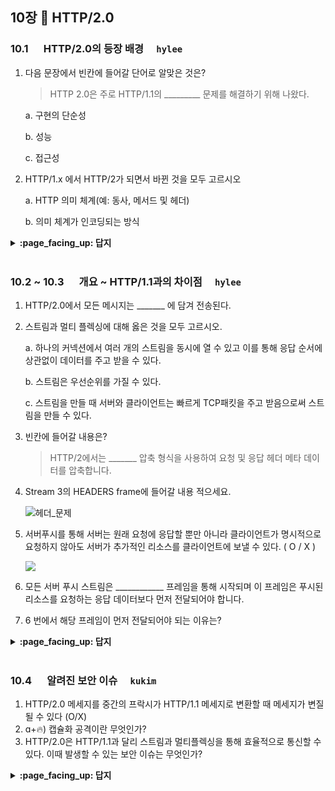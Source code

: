 ## 10장 :octopus: HTTP/2.0

### 10.1 　  HTTP/2.0의 등장 배경　 `hylee`
1. 다음 문장에서 빈칸에 들어갈 단어로 알맞은 것은? <br>
    > HTTP 2.0은 주로 HTTP/1.1의 _________ 문제를 해결하기 위해 나왔다.
   
    a. 구현의 단순성
    
    b. 성능
    
    c. 접근성
    
2. HTTP/1.x 에서 HTTP/2가 되면서 바뀐 것을 모두 고르시오

    a. HTTP 의미 체계(예: 동사, 메서드 및 헤더)
    
    b. 의미 체계가 인코딩되는 방식

<details>
<summary> <b> :page_facing_up: 답지 </b>  </summary>
<div markdown="1">
  
1. 다음 문장에서 빈칸에 들어갈 단어로 알맞은 것은? <br>
    > HTTP 2.0은 주로 HTTP/1.1의  ` b.성능 ` 문제를 해결하기 위해 나왔다.
               
2. HTTP/1.x 에서 HTTP/2가 되면서 바뀐 것을 모두 고르시오.

    a. HTTP 의미 체계(예: 동사, 메서드 및 헤더)
    
    b. 의미 체계가 인코딩되는 방식
    
    > 정답 : b
    
     > HTTP/2의 모든 성능 향상 중 핵심은 새 바이너리 프레이밍 계층인데 이 계층은 HTTP 메시지가 캡슐화되어 클라이언트와 서버 사이에 전송되는 방식을 규정합니다.
     이런 변화를 통해 HTTP 의미 체계(예: 동사, 메서드 및 헤더)는 영향을 받지 않지만 전송 중에 이 의미 체계가 인코딩되는 방식은 달라졌습니다.
     줄바꿈으로 구분되는 일반 텍스트 HTTP/1.x 프로토콜과 달리, 모든 HTTP/2 통신은 더 작은 메시지와 프레임으로 분할되며, 각각은 바이너리 형식으로 인코딩됩니다.<br>
     <출처> <br> (https://developers.google.com/web/fundamentals/performance/http2?hl=ko#%EB%B0%94%EC%9D%B4%EB%84%88%EB%A6%AC_%ED%94%84%EB%A0%88%EC%9D%B4%EB%B0%8D_%EA%B3%84%EC%B8%B5)

 
</div>
</details>
<br>

### 10.2 ~ 10.3 　  개요 ~ HTTP/1.1과의 차이점　 `hylee`
1.  HTTP/2.0에서 모든 메시지는 _______ 에 담겨 전송된다.


2. 스트림과 멀티 플렉싱에 대해 옳은 것을 모두 고르시오.

    a. 하나의 커넥션에서 여러 개의 스트림을 동시에 열 수 있고 이를 통해 응답 순서에 상관없이 데이터를 주고 받을 수 있다.

    b. 스트림은 우선순위를 가질 수 있다.

    c. 스트림을 만들 때 서버와 클라이언트는 빠르게 TCP패킷을 주고 받음으로써 스트림을 만들 수 있다.
    
    
    
3. 빈칸에 들어갈 내용은? 
    > HTTP/2에서는 _______ 압축 형식을 사용하여 요청 및 응답 헤더 메타 데이터를 압축합니다.
    
    
    
4. Stream 3의 HEADERS frame에 들어갈 내용 적으세요.

    ![헤더_문제](https://user-images.githubusercontent.com/44167177/90633426-fb5aef80-e260-11ea-84df-455bcb271985.png)
    
    

5. 서버푸시를 통해 서버는 원래 요청에 응답할 뿐만 아니라 클라이언트가 명시적으로 요청하지 않아도 서버가 추가적인 리소스를 클라이언트에 보낼 수 있다. ( O  / X )

     <img src="https://images.velog.io/images/jehjong/post/a7a3817e-e07d-48a2-a203-cf3ac0c9c3d0/Frame%201.svg" style="zoom:100%;" />
     
     
     
6. 모든 서버 푸시 스트림은 ____________ 프레임을 통해 시작되며 이 프레임은 푸시된 리소스를 요청하는 응답 데이터보다 먼저 전달되어야 합니다.



7. 6 번에서 해당 프레임이 먼저 전달되어야 되는 이유는?

<details>
<summary> <b> :page_facing_up: 답지 </b>  </summary>
<div markdown="1">
  
1.  HTTP/2.0에서 모든 메시지는 `프레임` 에 담겨 전송된다.


2. 스트림과 멀티 플렉싱에 대해 옳은 것을 모두 고르시오.

    a. 하나의 커넥션에서 여러 개의 스트림을 동시에 열 수 있고 이를 통해 응답 순서에 상관없이 데이터를 주고 받을 수 있다.

    b. 스트림은 우선순위를 가질 수 있다.

    c. 스트림을 만들 때 서버와 클라이언트는 빠르게 TCP패킷을 주고 받음으로써 스트림을 만들 수 있다.
    
    > 정답 : a, b <br>
      c 에서 서버와 클라이언트는 스트림을 상대방과 협상 없이 일방적으로 만든다. 이는 스트림을 만들 때 협상을 위한 TCP패킷을 주고받는 시간을 낭비하지 않아도 됨을 의미한다. (p. 291)
    
3. 빈칸에 들어갈 내용은? 
    > 정답 : HTTP/2에서는 `HPACK` 압축 형식을 사용하여 요청 및 응답 헤더 메타 데이터를 압축합니다.
    
    
    
4. Stream 3의 HEADERS frame에 들어갈 내용 적으세요.

    ![헤더_정답](https://user-images.githubusercontent.com/44167177/90634245-5e00bb00-e262-11ea-89f9-ebb8816bcebd.JPG)
    
5. 서버푸시를 통해 서버는 원래 요청에 응답할 뿐만 아니라 클라이언트가 명시적으로 요청하지 않아도 서버가 추가적인 리소스를 클라이언트에 보낼 수 있다. ( O  / X )

     <img src="https://images.velog.io/images/jehjong/post/a7a3817e-e07d-48a2-a203-cf3ac0c9c3d0/Frame%201.svg" style="zoom:100%;" />
     
    >  정답 : `O` <br> 이는 클라이언트가 HTML 문서를 파싱해서 필요한 리소스를 다시 요청하여 발생하게 되는 트래픽과 회전 지연을 줄여준다.
     
6. 모든 서버 푸시 스트림은 `PUSH_PROMISE` 프레임을 통해 시작되며 이 프레임은 푸시된 리소스를 요청하는 응답 데이터보다 먼저 전달되어야 합니다.

7. 6 번에서 해당 프레임이 먼저 전달되어야 되는 이유는?
    > 정답 : 서버가 푸시하려고 하는 자원을 클라이언트가 별도로 또 요청하게 되는 상황을 피하기 위함이다. (= 리소스에 대해 중복 요청이 생성되는 것을 막기 위해서)

</div>
</details>
<br>


### 10.4 　  알려진 보안 이슈　 `kukim`
1. HTTP/2.0 메세지를 중간의 프락시가 HTTP/1.1 메세지로 변환할 때 메세지가 변질 될 수 있다  (O/X)
2. ɑ+🔥) 캡슐화 공격이란 무엇인가?
3. HTTP/2.0은 HTTP/1.1과 달리 스트림과 멀티플렉싱을 통해 효율적으로 통신할 수 있다. 이때 발생할 수 있는 보안 이슈는 무엇인가?

<details>
<summary> <b> :page_facing_up: 답지 </b>  </summary>
<div markdown="1">
  
1. HTTP/2.0 메세지를 중간의 프락시가 HTTP/1.1 메세지로 변환할 때 메세지가 변질 될 수 있다  (O/X)
- 정답 : O (CR,LF,Null 문자 등을 잘못 처리하여 헤더와 메세지를 구분하지 못하게 될 수 있다. 이런 취약점을 가지고 공격하는 것을 "중개자 캡슐화 공격(Intermediary Encapulation Attacks)"이라고 한다.
- 현재까지도 발생하는 보안 이슈이다. (2019년 11월에 NVD-CVE에서 발표 https://nvd.nist.gov/vuln/detail/CVE-2019-19330)
2. ɑ+🔥) 캡슐화 공격이란 무엇인가?
- 정답 : 캡슐화된 데이터를 다른 곳에서 디코딩할 때 데이터를 잘못 분리하거나 구별하여 잘못된 코드가 소프트웨어에 들어와 문제를 일으키는 경우이다. 이는 전체 시스템에 쌓여 프로그램 누수를 시키거나 도메인 간 공격이 생길 수 있고 엑세스 권한을 얻을 수 있다.
```
예를 들어보자.
1. 해커가 HTTP/1.1을 사용하는 서버와 중간에 멍청한 프락시를 찾는다.
2. HTTP/2.0 메세지를 보내 1.1로 해석하게 만든다.
3. 이때 2.0으로 보내는 메세지에 CR,LF, Null 문자등을 넣어 어떻게 HTTP/1.1 코드가 해석되는지 확인하고 컴파일 보안 문제를 찾는다.
4. 문제점을 발견하고 아래와 같은 코드를 HTTP/2.0 메세지를 보내 서버가 이를 실행하게 만들고 그 응답을 받고 공격한다.

char* path = getenv("PATH");
...
sprintf(stderr, "cannot find exe on path %s\n", path);

getenv() 함수는 표준오류 스트림을 이용해서 환경변수를 확인하는 코드이다. 
이를 HTTP/2.0 메세지로 캡슐화하여 보내고 순진한 프락시는 이를 쉽게 해석하여
HTTP/1.1 메세지로 변환하는데 서버는 이를 모르고 그대로 아래의 코드를 컴파일하여
공격자에게 그대로 노출시킬 수 있다.

reference : https://www.veracode.com/security/encapsulation
```
3. HTTP/2.0은 HTTP/1.1과 달리 스트림과 멀티플렉싱을 통해 효율적으로 통신할 수 있다. 이때 발생할 수 있는 보안 이슈는 무엇인가?
- 정답 : 긴 커넥션을 유지하고 있으면 개인정보 유출에 악용될 수 있다. 

### HTTP/2.0 그림으로 살펴보기
- [Google - HTTP/2 소개](https://developers.google.com/web/fundamentals/performance/http2?hl=ko)
- [http/1.1 vs http/2.0 속도비교, 개발자 도구를 통해 실제 메세지도 확인 가능](https://www.httpvshttps.com/)

- HTTP/1.1 vs HTTP/2
<img src="https://evan-moon.github.io/static/3752593b39ad6ad4dee6a23573eff5d3/29d31/multiplexing.jpg" width="300" height="300">

- Binary Framing Layer
<img src="https://developers.google.com/web/fundamentals/performance/http2/images/binary_framing_layer01.svg?hl=ko" width="500" height="500">

- 요청 및 응답 다중화
<img src="https://developers.google.com/web/fundamentals/performance/http2/images/multiplexing01.svg?hl=ko" width="500" height="500">

- 헤더 압축
<img src="https://developers.google.com/web/fundamentals/performance/http2/images/header_compression01.svg?hl=ko" width="500" height="500">


</div>
</details>
<br>
